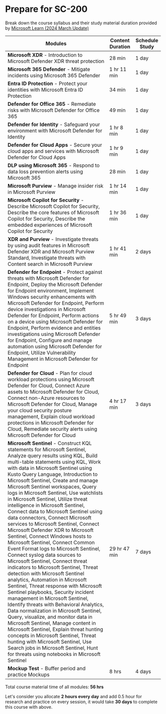 # Prepare for SC-200
Break down the course syllabus and their study material duration provided by [Microsoft Learn (2024 March Update)](https://learn.microsoft.com/en-us/training/courses/sc-200t00) 

| Modules                                              | Content Duration | Schedule Study |
|-----------------------------------------------------------|---------------|---------------|
| **Microsoft XDR** - Introduction to Microsoft Defender XDR threat protection                | 28 min        | 1 day |
| **Microsoft 365 Defender** - Mitigate incidents using Microsoft 365 Defender                  | 1 hr 11 min    | 1 day |
| **Entra ID Protection** - Protect your identities with Microsoft Entra ID Protection          | 34 min        | 1 day |
| **Defender for Office 365** - Remediate risks with Microsoft Defender for Office 365          | 49 min        | 1 day |
| **Defender for Identity** - Safeguard your environment with Microsoft Defender for Identity    | 1 hr 8 min    | 1 day |
| **Defender for Cloud Apps** - Secure your cloud apps and services with Microsoft Defender for Cloud Apps | 1 hr 9 min  | 1 day |
| **DLP using Microsoft 365** - Respond to data loss prevention alerts using Microsoft 365       | 28 min        | 1 day |
| **Microsoft Purview** - Manage insider risk in Microsoft Purview                               | 1 hr 14 min   | 1 day |
| **Microsoft Copilot for Security** - Describe Microsoft Copilot for Security, Describe the core features of Microsoft Copilot for Security, Describe the embedded experiences of Microsoft Copilot for Security  |  1 hr 36 min | 1 day |
| **XDR and Purview** - Investigate threats by using audit features in Microsoft Defender XDR and Microsoft Purview Standard, Investigate threats with Content search in Microsoft Purview | 1 hr 41 min | 2 days |
| **Defender for Endpoint** - Protect against threats with Microsoft Defender for Endpoint, Deploy the Microsoft Defender for Endpoint environment, Implement Windows security enhancements with Microsoft Defender for Endpoint, Perform device investigations in Microsoft Defender for Endpoint, Perform actions on a device using Microsoft Defender for Endpoint, Perform evidence and entities investigations using Microsoft Defender for Endpoint, Configure and manage automation using Microsoft Defender for Endpoint, Utilize Vulnerability Management in Microsoft Defender for Endpoint | 5 hr 49 min | 3 days |
| **Defender for Cloud** - Plan for cloud workload protections using Microsoft Defender for Cloud, Connect Azure assets to Microsoft Defender for Cloud, Connect non-Azure resources to Microsoft Defender for Cloud, Manage your cloud security posture management, Explain cloud workload protections in Microsoft Defender for Cloud, Remediate security alerts using Microsoft Defender for Cloud | 4 hr 17 min | 3 days |
| **Microsoft Sentinel** - Construct KQL statements for Microsoft Sentinel, Analyze query results using KQL, Build multi-table statements using KQL, Work with data in Microsoft Sentinel using Kusto Query Language, Introduction to Microsoft Sentinel, Create and manage Microsoft Sentinel workspaces, Query logs in Microsoft Sentinel, Use watchlists in Microsoft Sentinel, Utilize threat intelligence in Microsoft Sentinel, Connect data to Microsoft Sentinel using data connectors, Connect Microsoft services to Microsoft Sentinel, Connect Microsoft Defender XDR to Microsoft Sentinel, Connect Windows hosts to Microsoft Sentinel, Connect Common Event Format logs to Microsoft Sentinel, Connect syslog data sources to Microsoft Sentinel, Connect threat indicators to Microsoft Sentinel, Threat detection with Microsoft Sentinel analytics, Automation in Microsoft Sentinel, Threat response with Microsoft Sentinel playbooks, Security incident management in Microsoft Sentinel, Identify threats with Behavioral Analytics, Data normalization in Microsoft Sentinel, Query, visualize, and monitor data in Microsoft Sentinel, Manage content in Microsoft Sentinel, Explain threat hunting concepts in Microsoft Sentinel, Threat hunting with Microsoft Sentinel, Use Search jobs in Microsoft Sentinel, Hunt for threats using notebooks in Microsoft Sentinel | 29 hr 47 min | 7 days |
| **Mockup Test** - Buffer period and practice Mockups                               | 8 hrs   | 4 days |

Total course material time of all modules: **56 hrs**

Let's consider you allocate **2 hours every day** and add 0.5 hour for research and practice on every session, it would take **30 days** to complete this course with above.






